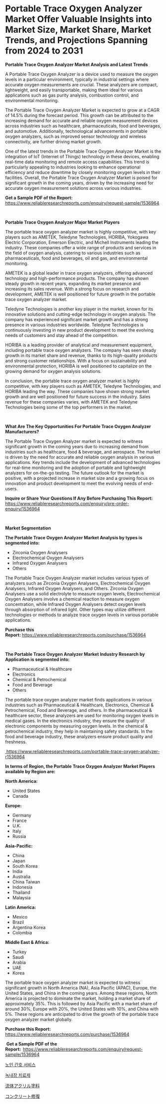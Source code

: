 <p><h1>Portable Trace Oxygen Analyzer Market Offer Valuable Insights into Market Size, Market Share, Market Trends, and Projections Spanning from 2024 to 2031</h1></p><p><strong>Portable Trace Oxygen Analyzer Market Analysis and Latest Trends</strong></p>
<p><p>A Portable Trace Oxygen Analyzer is a device used to measure the oxygen levels in a particular environment, typically in industrial settings where accurate oxygen measurements are crucial. These analyzers are compact, lightweight, and easily transportable, making them ideal for various applications such as gas purity analysis, combustion control, and environmental monitoring.</p><p>The Portable Trace Oxygen Analyzer Market is expected to grow at a CAGR of 14.5% during the forecast period. This growth can be attributed to the increasing demand for accurate and reliable oxygen measurement devices across industries such as healthcare, pharmaceuticals, food and beverages, and automotive. Additionally, technological advancements in portable oxygen analyzers, such as improved sensor technology and wireless connectivity, are further driving market growth.</p><p>One of the latest trends in the Portable Trace Oxygen Analyzer Market is the integration of IoT (Internet of Things) technology in these devices, enabling real-time data monitoring and remote access capabilities. This trend is particularly appealing to industries looking to enhance operational efficiency and reduce downtime by closely monitoring oxygen levels in their facilities. Overall, the Portable Trace Oxygen Analyzer Market is poised for significant growth in the coming years, driven by the increasing need for accurate oxygen measurement solutions across various industries.</p></p>
<p><strong>Get a Sample PDF of the Report:&nbsp;</strong> <a href="https://www.reliableresearchreports.com/enquiry/request-sample/1536964">https://www.reliableresearchreports.com/enquiry/request-sample/1536964</a></p>
<p>&nbsp;</p>
<p><strong>Portable Trace Oxygen Analyzer Major Market Players</strong></p>
<p><p>The portable trace oxygen analyzer market is highly competitive, with key players such as AMETEK, Teledyne Technologies, HORIBA, Yokogawa Electric Corporation, Emerson Electric, and Michell Instruments leading the industry. These companies offer a wide range of products and services in the field of oxygen analysis, catering to various industries such as pharmaceuticals, food and beverages, oil and gas, and environmental monitoring.</p><p>AMETEK is a global leader in trace oxygen analyzers, offering advanced technology and high-performance products. The company has shown steady growth in recent years, expanding its market presence and increasing its sales revenue. With a strong focus on research and development, AMETEK is well positioned for future growth in the portable trace oxygen analyzer market.</p><p>Teledyne Technologies is another key player in the market, known for its innovative solutions and cutting-edge technology in oxygen analysis. The company has experienced significant market growth and has a strong presence in various industries worldwide. Teledyne Technologies is continuously investing in new product development to meet the evolving needs of customers and stay ahead of the competition.</p><p>HORIBA is a leading provider of analytical and measurement equipment, including portable trace oxygen analyzers. The company has seen steady growth in its market share and revenue, thanks to its high-quality products and strong customer relationships. With a focus on sustainability and environmental protection, HORIBA is well positioned to capitalize on the growing demand for oxygen analysis solutions.</p><p>In conclusion, the portable trace oxygen analyzer market is highly competitive, with key players such as AMETEK, Teledyne Technologies, and HORIBA leading the way. These companies have shown strong market growth and are well positioned for future success in the industry. Sales revenue for these companies varies, with AMETEK and Teledyne Technologies being some of the top performers in the market.</p></p>
<p>&nbsp;</p>
<p><strong>What Are The Key Opportunities For Portable Trace Oxygen Analyzer Manufacturers?</strong></p>
<p><p>The Portable Trace Oxygen Analyzer market is expected to witness significant growth in the coming years due to increasing demand from industries such as healthcare, food & beverage, and aerospace. The market is driven by the need for accurate and reliable oxygen analysis in various applications. Key trends include the development of advanced technologies for real-time monitoring and the adoption of portable and lightweight analyzers for on-the-go testing. The future outlook for the market is positive, with a projected increase in market size and a growing focus on innovation and product development to meet the evolving needs of end-users.</p></p>
<p><strong>Inquire or Share Your Questions If Any Before Purchasing This Report:</strong> <a href="https://www.reliableresearchreports.com/enquiry/pre-order-enquiry/1536964">https://www.reliableresearchreports.com/enquiry/pre-order-enquiry/1536964</a></p>
<p>&nbsp;</p>
<p><strong>Market Segmentation</strong></p>
<p><strong>The Portable Trace Oxygen Analyzer Market Analysis by types is segmented into:</strong></p>
<p><ul><li>Zirconia Oxygen Analysers</li><li>Electrochemical Oxygen Analysers</li><li>Infrared Oxygen Analysers</li><li>Others</li></ul></p>
<p><p>The Portable Trace Oxygen Analyzer market includes various types of analyzers such as Zirconia Oxygen Analysers, Electrochemical Oxygen Analysers, Infrared Oxygen Analysers, and Others. Zirconia Oxygen Analysers use a solid electrolyte to measure oxygen levels, Electrochemical Oxygen Analysers involve a chemical reaction to measure oxygen concentration, while Infrared Oxygen Analysers detect oxygen levels through absorption of infrared light. Other types may utilize different technologies or methods to analyze trace oxygen levels in various portable applications.</p></p>
<p><strong>Purchase this Report:&nbsp;</strong><a href="https://www.reliableresearchreports.com/purchase/1536964">https://www.reliableresearchreports.com/purchase/1536964</a></p>
<p>&nbsp;</p>
<p><strong>The Portable Trace Oxygen Analyzer Market Industry Research by Application is segmented into:</strong></p>
<p><ul><li>Pharmaceutical & Healthcare</li><li>Electronics</li><li>Chemical & Petrochemical</li><li>Food and Beverage</li><li>Others</li></ul></p>
<p><p>The portable trace oxygen analyzer market finds applications in various industries such as Pharmaceutical & Healthcare, Electronics, Chemical & Petrochemical, Food and Beverage, and others. In the pharmaceutical & healthcare sector, these analyzers are used for monitoring oxygen levels in medical gases. In the electronics industry, they ensure the quality of electronic components by measuring oxygen levels. In the chemical & petrochemical industry, they help in maintaining safety standards. In the food and beverage industry, these analyzers ensure product quality and freshness.</p></p>
<p><a href="https://www.reliableresearchreports.com/portable-trace-oxygen-analyzer-r1536964">&nbsp;https://www.reliableresearchreports.com/portable-trace-oxygen-analyzer-r1536964</a></p>
<p><strong>In terms of Region, the Portable Trace Oxygen Analyzer Market Players available by Region are:</strong></p>
<p>
    <p> <strong> North America: </strong>
        <ul>
            <li>United States</li>
            <li>Canada</li>
        </ul>
        </p> 
    <p> <strong> Europe: </strong>
        <ul>
            <li>Germany</li>
            <li>France</li>
            <li>U.K.</li>
            <li>Italy</li>
            <li>Russia</li>
        </ul>
        </p> 
    <p> <strong> Asia-Pacific: </strong>
        <ul>
            <li>China</li>
            <li>Japan</li>
            <li>South Korea</li>
            <li>India</li>
            <li>Australia</li>
            <li>China Taiwan</li>
            <li>Indonesia</li>
            <li>Thailand</li>
            <li>Malaysia</li>
        </ul>
        </p> 
    <p> <strong> Latin America: </strong>
        <ul>
            <li>Mexico</li>
            <li>Brazil</li>
            <li>Argentina Korea</li>
            <li>Colombia</li>
        </ul>
        </p> 
    <p> <strong> Middle East & Africa: </strong>
        <ul>
            <li>Turkey</li>
            <li>Saudi</li>
            <li>Arabia</li>
            <li>UAE</li>
            <li>Korea</li>
        </ul>
    </p>
    </p>
<p><p>The portable trace oxygen analyzer market is expected to witness significant growth in North America (NA), Asia Pacific (APAC), Europe, the United States, and China in the coming years. Among these regions, North America is projected to dominate the market, holding a market share of approximately 35%. This is followed by Asia Pacific with a market share of around 30%, Europe with 20%, the United States with 10%, and China with 5%. These regions are anticipated to drive the growth of the portable trace oxygen analyzer market globally.</p></p>
<p><strong>Purchase this Report: </strong><a href="https://www.reliableresearchreports.com/purchase/1536964">https://www.reliableresearchreports.com/purchase/1536964</a></p>
<p>&nbsp;<strong>Get a Sample PDF of the Report:&nbsp;&nbsp;</strong><a href="https://www.reliableresearchreports.com/enquiry/request-sample/1536964">https://www.reliableresearchreports.com/enquiry/request-sample/1536964</a></p>
<p><strong></strong></p>
<p><p><a href="https://medium.com/@raymondietrich7892023/%EB%85%B8%EC%9D%B8-%EC%9A%94%EC%96%91%EC%84%9C%EB%B9%84%EC%8A%A4-%EC%8B%9C%EC%9E%A5%EC%9D%80-%EC%8B%9C%EC%9E%A5-%EC%A0%90%EC%9C%A0%EC%9C%A8-%EA%B7%9C%EB%AA%A8-%EB%B0%8F-2031%EB%85%84%EA%B9%8C%EC%A7%80-%EC%98%88%EC%83%81%EB%90%98%EB%8A%94-%EC%98%88%EC%B8%A1%EC%97%90-%EC%A4%91%EC%A0%90%EC%9D%84-%EB%91%90%EA%B3%A0-%EC%9E%88%EC%8A%B5%EB%8B%88%EB%8B%A4-bbe17005cb34">노인 간호 서비스</a></p><p><a href="https://medium.com/@hulk678678/%EA%B8%80%EB%9D%BC%EC%9A%B0%EC%BD%94%EB%A7%88-%EC%B9%98%EB%A3%8C%EC%A0%9C-%EC%8B%9C%EC%9E%A5-%EB%B6%84%EC%84%9D-cagr-%EC%8B%9C%EC%9E%A5-%EC%84%B8%EB%B6%84%ED%99%94-%EB%B0%8F-%EA%B8%80%EB%A1%9C%EB%B2%8C-%EC%82%B0%EC%97%85-%EA%B0%9C%EC%9A%94-223e9e5bc9f1">녹내장 치료제</a></p><p><a href="https://medium.com/@horaceogisich78/%E6%B5%81%E4%BD%93%E3%82%A2%E3%82%AF%E3%83%AA%E3%83%AB%E7%B5%B5%E3%81%AE%E5%85%B7%E5%B8%82%E5%A0%B4-%E5%B8%82%E5%A0%B4cagr-%E5%B8%82%E5%A0%B4%E5%8B%95%E5%90%91-%E3%81%8A%E3%82%88%E3%81%B3%E6%88%90%E9%95%B7%E6%88%A6%E7%95%A5%E3%81%AB%E3%81%8A%E3%81%91%E3%82%8B%E6%B4%9E%E5%AF%9F-056fd1e7dd85">流体アクリル塗料</a></p><p><a href="https://medium.com/@roberts65david/%E3%82%B3%E3%83%B3%E3%82%AF%E3%83%AA%E3%83%BC%E3%83%88%E4%BF%AE%E5%BE%A9%E5%B8%82%E5%A0%B4%E8%AA%BF%E6%9F%BB%E3%83%AC%E3%83%9D%E3%83%BC%E3%83%88-%E3%81%9D%E3%81%AE%E6%AD%B4%E5%8F%B2%E3%81%8A%E3%82%88%E3%81%B32024%E5%B9%B4%E3%81%8B%E3%82%892031%E5%B9%B4%E3%81%AE%E4%BA%88%E6%B8%AC-9fd9e11c11c4">コンクリート修復</a></p></p>